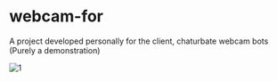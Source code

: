 # webcam-for
A project developed personally for the client, chaturbate webcam bots (Purely a demonstration)

![1](/media/1.gif)

